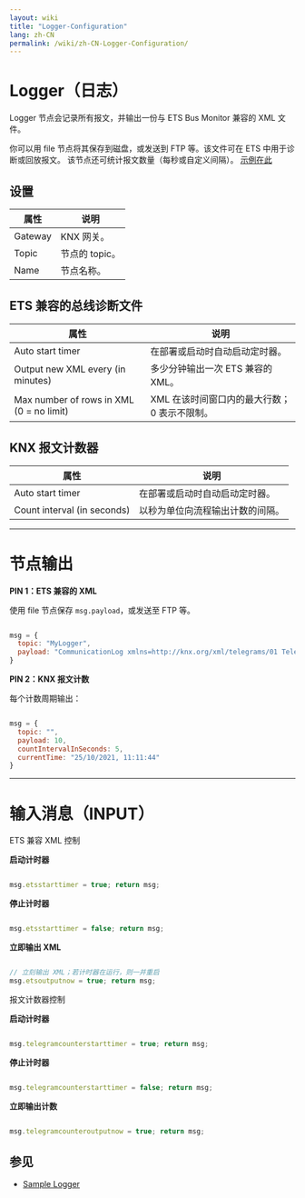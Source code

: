 ```yaml
---
layout: wiki
title: "Logger-Configuration"
lang: zh-CN
permalink: /wiki/zh-CN-Logger-Configuration/
---
```

# Logger（日志）

Logger 节点会记录所有报文，并输出一份与 ETS Bus Monitor 兼容的 XML 文件。

你可以用 file 节点将其保存到磁盘，或发送到 FTP 等。该文件可在 ETS 中用于诊断或回放报文。
该节点还可统计报文数量（每秒或自定义间隔）。 
 <a href="https://supergiovane.github.io/node-red-contrib-knx-ultimate/wiki/Logger-Sample" target="_blank">示例在此</a>

## 设置

|属性|说明|
|--|--|
| Gateway | KNX 网关。|
| Topic | 节点的 topic。|
| Name | 节点名称。|

## ETS 兼容的总线诊断文件

|属性|说明|
|--|--|
| Auto start timer | 在部署或启动时自动启动定时器。|
| Output new XML every (in minutes) | 多少分钟输出一次 ETS 兼容的 XML。|
| Max number of rows in XML (0 = no limit) | XML 在该时间窗口内的最大行数；0 表示不限制。|

## KNX 报文计数器

|属性|说明|
|--|--|
| Auto start timer | 在部署或启动时自动启动定时器。|
| Count interval (in seconds) | 以秒为单位向流程输出计数的间隔。|

---

# 节点输出

**PIN 1：ETS 兼容的 XML**

使用 file 节点保存 `msg.payload`，或发送至 FTP 等。

```javascript

msg = {
  topic: "MyLogger",
  payload: "CommunicationLog xmlns=http://knx.org/xml/telegrams/01 Telegram Timestamp=2020-03-27T07:32:39.470Z Service=L_Data.ind...." // XML 字符串
}
```

**PIN 2：KNX 报文计数**

每个计数周期输出：

```javascript

msg = {
  topic: "",
  payload: 10,
  countIntervalInSeconds: 5,
  currentTime: "25/10/2021, 11:11:44"
}
```

---

# 输入消息（INPUT）

ETS 兼容 XML 控制

**启动计时器**

```javascript

msg.etsstarttimer = true; return msg;
```

**停止计时器**

```javascript

msg.etsstarttimer = false; return msg;
```

**立即输出 XML**

```javascript

// 立刻输出 XML；若计时器在运行，则一并重启
msg.etsoutputnow = true; return msg;
```

报文计数器控制

**启动计时器**

```javascript

msg.telegramcounterstarttimer = true; return msg;
```

**停止计时器**

```javascript

msg.telegramcounterstarttimer = false; return msg;
```

**立即输出计数**

```javascript

msg.telegramcounteroutputnow = true; return msg;
```

## 参见

- [Sample Logger](https://supergiovane.github.io/node-red-contrib-knx-ultimate/wiki/Logger-Sample)
